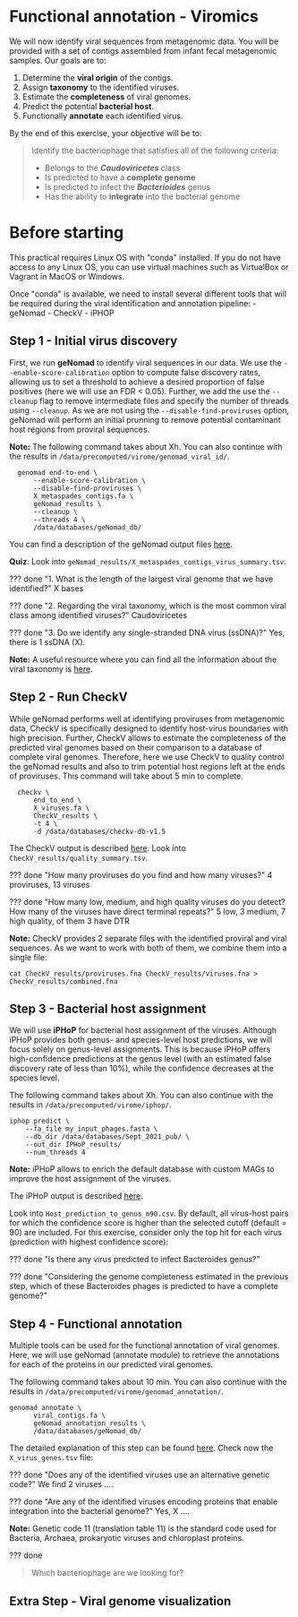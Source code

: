 # Functional annotation - Viromics

We will now identify viral sequences from metagenomic data. You will be provided with a set of contigs assembled from infant fecal metagenomic samples. Our goals are to:

1. Determine the **viral origin** of the contigs.
2. Assign **taxonomy** to the identified viruses.
3. Estimate the **completeness** of viral genomes.
4. Predict the potential **bacterial host**.
5. Functionally **annotate** each identified virus.


By the end of this exercise, your objective will be to:

> Identify the bacteriophage that satisfies all of the following criteria:
> - Belongs to the **_Caudoviricetes_** class  
> - Is predicted to have a **complete genome**
> - Is predicted to infect the **_Bacterioides_** genus
> - Has the ability to **integrate** into the bacterial genome

# Before starting

This practical requires Linux OS with "conda" installed. If you do not have access to any Linux OS, you can use virtual machines such as VirtualBox or Vagrant in MacOS or Windows.

Once "conda" is available, we need to install several different tools that will be required during the viral identification and annotation pipeline:
    - geNomad
    - CheckV
    - iPHOP

## Step 1 - Initial virus discovery

First, we run **geNomad** to identify viral sequences in our data. We use the ``--enable-score-calibration`` option to compute false discovery rates, allowing us to set a threshold to achieve a desired proportion of false positives (here we will use an FDR < 0.05). Further, we add the use the ``--cleanup`` flag to remove intermediate files and specify the number of threads using ``--cleanup``. As we are not using the ``--disable-find-proviruses`` option, geNomad will perform an initial prunning to remove potential contaminant host regions from proviral sequences. 

**Note:** The following command takes about Xh. You can also continue with the results in ``/data/precomputed/virome/genomad_viral_id/``.

      genomad end-to-end \
          --enable-score-calibration \
          --disable-find-proviruses \
          X_metaspades_contigs.fa \
          geNomad_results \
          --cleanup \
          --threads 4 \
          /data/databases/geNomad_db/


You can find a description of the geNomad output files [here](https://github.com/jiarong/VirSorter2#detailed-description-on-output-files).

**Quiz**: Look into ``geNomad_results/X_metaspades_contigs_virus_summary.tsv``. 

??? done "1. What is the length of the largest viral genome that we have identified?"
    X bases

??? done "2. Regarding the viral taxonomy, which is the most common viral class among identified viruses?"
    Caudoviricetes

??? done "3. Do we identify any single-stranded DNA virus (ssDNA)?"
    Yes, there is 1 ssDNA (X).     

**Note:** A useful resource where you can find all the information about the viral taxonomy is [here](https://ictv.global/taxonomy).  

## Step 2 - Run CheckV

While geNomad performs well at identifying proviruses from metagenomic data, CheckV is specifically designed to identify host-virus boundaries with high precision. Further, CheckV allows to estimate the completeness of the predicted viral genomes based on their comparison to a database of complete viral genomes. Therefore, here we use CheckV to quality control the geNomad results and also to trim potential host regions left at the ends of proviruses. This command will take about 5 min to complete.

      checkv \
          end_to_end \
	      X_viruses.fa \
	      CheckV_results \
	      -t 4 \
	      -d /data/databases/checkv-db-v1.5


The CheckV output is described [here](https://bitbucket.org/berkeleylab/checkv/src/master/). Look into ``CheckV_results/quality_summary.tsv``.

??? done "How many proviruses do you find and how many viruses?"
    4 proviruses, 13 viruses

??? done "How many low, medium, and high quality viruses do you detect? How many of the viruses have direct terminal repeats?"
    5 low,  3 medium, 7 high quality, of them 3 have DTR

**Note:** CheckV provides 2 separate files with the identified proviral and viral sequences. As we want to work with both of them, we combine them into a single file: 

    cat CheckV_results/proviruses.fna CheckV_results/viruses.fna > CheckV_results/combined.fna


## Step 3 - Bacterial host assignment

We will use **iPHoP** for bacterial host assignment of the viruses. Although iPHoP provides both genus- and species-level host predictions, we will focus solely on genus-level assignments. This is because iPHoP offers high-confidence predictions at the genus level (with an estimated false discovery rate of less than 10%), while the confidence decreases at the species level.

The following command takes about Xh. You can also continue with the results in ``/data/precomputed/virome/iphop/``.

    iphop predict \
        --fa_file my_input_phages.fasta \
        --db_dir /data/databases/Sept_2021_pub/ \
        --out_dir IPHoP_results/
        --num_threads 4

**Note:** iPHoP allows to enrich the default database with custom MAGs to improve the host assignment of the viruses.

The iPHoP output is described [here](https://bitbucket.org/MAVERICLab/vcontact2/wiki/Home](https://bitbucket.org/srouxjgi/iphop/src/main/#markdown-header-main-output-files)). 

Look into ``Host_prediction_to_genus_m90.csv``. By default, all virus-host pairs for which the confidence score is higher than the selected cutoff (default = 90) are included. For this exercise, consider only the top hit for each virus (prediction with highest confidence score):

??? done "Is there any virus predicted to infect Bacteroides genus?"

??? done "Considering the genome completeness estimated in the previous step, which of these Bacteroides phages is predicted to have a complete genome?"


## Step 4 - Functional annotation

Multiple tools can be used for the functional annotation of viral genomes. Here, we will use geNomad (annotate module) to retrieve the annotations for each of the proteins in our predicted viral genomes.

The following command takes about 10 min. You can also continue with the results in ``/data/precomputed/virome/genomad_annotation/``.

    genomad annotate \
          viral_contigs.fa \
          geNomad_annotation_results \
          /data/databases/geNomad_db/

The detailed explanation of this step can be found [here](https://portal.nersc.gov/genomad/pipeline.html#annotate). Check now the ``X_virus_genes.tsv`` file:

??? done "Does any of the identified viruses use an alternative genetic code?"
    We find 2 viruses ....

??? done "Are any of the identified viruses encoding proteins that enable integration into the bacterial genome?"
    Yes, X ....    

**Note:** Genetic code 11 (translation table 11) is the standard code used for Bacteria, Archaea, prokaryotic viruses and chloroplast proteins.


??? done  
> Which bacteriophage are we looking for?
> 

## Extra Step - Viral genome visualization






